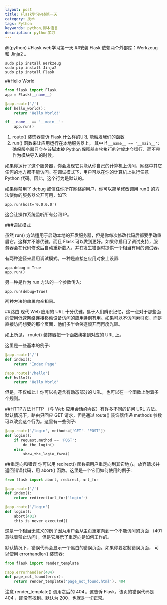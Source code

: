 ```yaml
---
layout: post
title: Flask学习web第一天
category: 技术
tags: Python
keywords: python,脚本语言
description: python学习
---
```

@(python)
#Flask web学习第一天
##安装
Flask 依赖两个外部库：Werkzeug 和 Jinja2 。

```
sudo pip install Werkzeug
sudo pip install Jinja2
sudo pip install Flask
```
##Hello World

```python
from flask import Flask
app = Flask(__name__)

@app.route('/')
def hello_world():
    return 'Hello World!'

if __name__ == '__main__':
    app.run()
```

1. route() 装饰器告诉 Flask 什么样的URL 能触发我们的函数
2.  run() 函数来让应用运行在本地服务器上。 其中 if ```__name__ == '__main__': ```确保服务器只会在该脚本被 Python 解释器直接执行的时候才会运行，而不是作为模块导入的时候。

如果你运行了这个服务器，你会发现它只能从你自己的计算机上访问，网络中其它任何的地方都不能访问。在调试模式下，用户可以在你的计算机上执行任意 Python 代码。因此，这个行为是默认的。

如果你禁用了 debug 或信任你所在网络的用户，你可以简单修改调用 run() 的方法使你的服务器公开可用，如下:
```
app.run(host='0.0.0.0')
```
这会让操作系统监听所有公网 IP。

###调试模式

虽然 run() 方法适用于启动本地的开发服务器，但是你每次修改代码后都要手动重启它。这样并不够优雅，而且 Flask 可以做到更好。如果你启用了调试支持，服务器会在代码修改后自动重新载入，并在发生错误时提供一个相当有用的调试器。

有两种途径来启用调试模式。一种是直接在应用对象上设置:
```
app.debug = True
app.run()
```
另一种是作为 run 方法的一个参数传入:
```
app.run(debug=True)
```
两种方法的效果完全相同。

##路由
现代 Web 应用的 URL 十分优雅，易于人们辨识记忆，这一点对于那些面向使用低速网络连接移动设备访问的应用特别有用。如果可以不访问索引页，而是直接访问想要的那个页面，他们多半会笑逐颜开而再度光顾。

如上所见， route() 装饰器把一个函数绑定到对应的 URL 上。

这里是一些基本的例子:
```python
@app.route('/')
def index():
    return 'Index Page'

@app.route('/hello')
def hello():
    return 'Hello World'
```
但是，不仅如此！你可以构造含有动态部分的 URL，也可以在一个函数上附着多个规则。

##HTTP方法
HTTP （与 Web 应用会话的协议）有许多不同的访问 URL 方法。默认情况下，路由只回应 GET 请求，但是通过 route() 装饰器传递 methods 参数可以改变这个行为。这里有一些例子:
```python
@app.route('/login', methods=['GET', 'POST'])
def login():
    if request.method == 'POST':
        do_the_login()
    else:
        show_the_login_form()
```

##重定向和错误
你可以用 redirect() 函数把用户重定向到其它地方。放弃请求并返回错误代码，用 abort() 函数。这里是一个它们如何使用的例子:
```python
from flask import abort, redirect, url_for

@app.route('/')
def index():
    return redirect(url_for('login'))

@app.route('/login')
def login():
    abort(401)
    this_is_never_executed()
```
这是一个相当无意义的例子因为用户会从主页重定向到一个不能访问的页面 （401 意味着禁止访问），但是它展示了重定向是如何工作的。

默认情况下，错误代码会显示一个黑白的错误页面。如果你要定制错误页面， 可以使用 errorhandler() 装饰器:
```python
from flask import render_template

@app.errorhandler(404)
def page_not_found(error):
    return render_template('page_not_found.html'), 404
```
注意 render_template() 调用之后的 404 。这告诉 Flask，该页的错误代码是 404 ，即没有找到。默认为 200，也就是一切正常。

